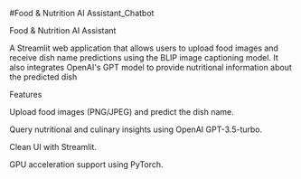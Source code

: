 #Food & Nutrition AI Assistant_Chatbot

Food & Nutrition AI Assistant

A Streamlit web application that allows users to upload food images and receive dish name predictions using the BLIP image captioning model.
It also integrates OpenAI's GPT model to provide nutritional information about the predicted dish

Features

Upload food images (PNG/JPEG) and predict the dish name.

Query nutritional and culinary insights using OpenAI GPT-3.5-turbo.

Clean UI with Streamlit.

GPU acceleration support using PyTorch.

